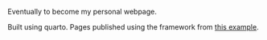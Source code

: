 Eventually to become my personal webpage. 

Built using quarto. Pages published using the framework from [this example](https://github.com/anielsen001/quarto-github-pages-actions-example). 
